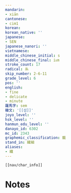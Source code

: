 ```yaml
---
mandarin:
- xiān
cantonese:
- cim1
korean:
korean_native: ''
japanese:
- SEN
japanese_nanori: ''
vietnamese:
middle_chinese_initial: s
middle_chinese_final: iᴇm
stroke_count: 17
radical: 糸
skip_number: 2-6-11
grade_level: 6
pos: ''
english:
- fine
- delicate
- minute
羅馬字: sem
韓文: '[[섬]]'
joyo_level: ''
hsk_level: ''
hanmun_edu_level: ''
danayo_id: 6302
mc_id: 2343
graphemic_classification: 韱
stand_in: 繊細
aliases:
- 纖
---
```

```meta-bind-embed
[[nav/char_info]]
```

# Notes
